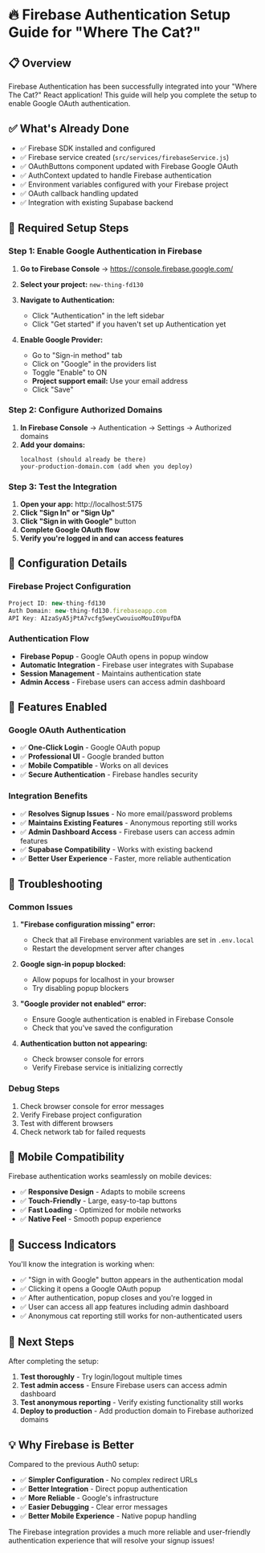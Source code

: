 # 🔥 Firebase Authentication Setup Guide for "Where The Cat?"

## 📋 **Overview**

Firebase Authentication has been successfully integrated into your "Where The Cat?" React application! This guide will help you complete the setup to enable Google OAuth authentication.

## ✅ **What's Already Done**

- ✅ Firebase SDK installed and configured
- ✅ Firebase service created (`src/services/firebaseService.js`)
- ✅ OAuthButtons component updated with Firebase Google OAuth
- ✅ AuthContext updated to handle Firebase authentication
- ✅ Environment variables configured with your Firebase project
- ✅ OAuth callback handling updated
- ✅ Integration with existing Supabase backend

## 🚀 **Required Setup Steps**

### **Step 1: Enable Google Authentication in Firebase**

1. **Go to Firebase Console** → https://console.firebase.google.com/
2. **Select your project:** `new-thing-fd130`
3. **Navigate to Authentication:**
   - Click "Authentication" in the left sidebar
   - Click "Get started" if you haven't set up Authentication yet

4. **Enable Google Provider:**
   - Go to "Sign-in method" tab
   - Click on "Google" in the providers list
   - Toggle "Enable" to ON
   - **Project support email:** Use your email address
   - Click "Save"

### **Step 2: Configure Authorized Domains**

1. **In Firebase Console** → Authentication → Settings → Authorized domains
2. **Add your domains:**
   ```
   localhost (should already be there)
   your-production-domain.com (add when you deploy)
   ```

### **Step 3: Test the Integration**

1. **Open your app:** http://localhost:5175
2. **Click "Sign In" or "Sign Up"**
3. **Click "Sign in with Google"** button
4. **Complete Google OAuth flow**
5. **Verify you're logged in and can access features**

## 🔧 **Configuration Details**

### **Firebase Project Configuration**
```javascript
Project ID: new-thing-fd130
Auth Domain: new-thing-fd130.firebaseapp.com
API Key: AIzaSyA5jPtA7vcfg5weyCwouiuoMouI0VpufDA
```

### **Authentication Flow**
- **Firebase Popup** - Google OAuth opens in popup window
- **Automatic Integration** - Firebase user integrates with Supabase
- **Session Management** - Maintains authentication state
- **Admin Access** - Firebase users can access admin dashboard

## 🎯 **Features Enabled**

### **Google OAuth Authentication**
- ✅ **One-Click Login** - Google OAuth popup
- ✅ **Professional UI** - Google branded button
- ✅ **Mobile Compatible** - Works on all devices
- ✅ **Secure Authentication** - Firebase handles security

### **Integration Benefits**
- ✅ **Resolves Signup Issues** - No more email/password problems
- ✅ **Maintains Existing Features** - Anonymous reporting still works
- ✅ **Admin Dashboard Access** - Firebase users can access admin features
- ✅ **Supabase Compatibility** - Works with existing backend
- ✅ **Better User Experience** - Faster, more reliable authentication

## 🐛 **Troubleshooting**

### **Common Issues**

1. **"Firebase configuration missing" error:**
   - Check that all Firebase environment variables are set in `.env.local`
   - Restart the development server after changes

2. **Google sign-in popup blocked:**
   - Allow popups for localhost in your browser
   - Try disabling popup blockers

3. **"Google provider not enabled" error:**
   - Ensure Google authentication is enabled in Firebase Console
   - Check that you've saved the configuration

4. **Authentication button not appearing:**
   - Check browser console for errors
   - Verify Firebase service is initializing correctly

### **Debug Steps**
1. Check browser console for error messages
2. Verify Firebase project configuration
3. Test with different browsers
4. Check network tab for failed requests

## 📱 **Mobile Compatibility**

Firebase authentication works seamlessly on mobile devices:
- ✅ **Responsive Design** - Adapts to mobile screens
- ✅ **Touch-Friendly** - Large, easy-to-tap buttons
- ✅ **Fast Loading** - Optimized for mobile networks
- ✅ **Native Feel** - Smooth popup experience

## 🎉 **Success Indicators**

You'll know the integration is working when:
- ✅ "Sign in with Google" button appears in the authentication modal
- ✅ Clicking it opens a Google OAuth popup
- ✅ After authentication, popup closes and you're logged in
- ✅ User can access all app features including admin dashboard
- ✅ Anonymous cat reporting still works for non-authenticated users

## 🚀 **Next Steps**

After completing the setup:

1. **Test thoroughly** - Try login/logout multiple times
2. **Test admin access** - Ensure Firebase users can access admin dashboard
3. **Test anonymous reporting** - Verify existing functionality still works
4. **Deploy to production** - Add production domain to Firebase authorized domains

## 💡 **Why Firebase is Better**

Compared to the previous Auth0 setup:
- ✅ **Simpler Configuration** - No complex redirect URLs
- ✅ **Better Integration** - Direct popup authentication
- ✅ **More Reliable** - Google's infrastructure
- ✅ **Easier Debugging** - Clear error messages
- ✅ **Better Mobile Experience** - Native popup handling

The Firebase integration provides a much more reliable and user-friendly authentication experience that will resolve your signup issues!
